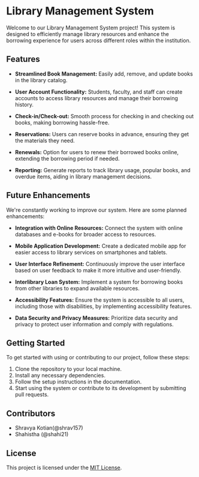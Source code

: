# Library Management System

Welcome to our Library Management System project! This system is designed to efficiently manage library resources and enhance the borrowing experience for users across different roles within the institution.

## Features

- **Streamlined Book Management:** Easily add, remove, and update books in the library catalog.
  
- **User Account Functionality:** Students, faculty, and staff can create accounts to access library resources and manage their borrowing history.

- **Check-in/Check-out:** Smooth process for checking in and checking out books, making borrowing hassle-free.

- **Reservations:** Users can reserve books in advance, ensuring they get the materials they need.

- **Renewals:** Option for users to renew their borrowed books online, extending the borrowing period if needed.

- **Reporting:** Generate reports to track library usage, popular books, and overdue items, aiding in library management decisions.

## Future Enhancements

We're constantly working to improve our system. Here are some planned enhancements:

- **Integration with Online Resources:** Connect the system with online databases and e-books for broader access to resources.

- **Mobile Application Development:** Create a dedicated mobile app for easier access to library services on smartphones and tablets.

- **User Interface Refinement:** Continuously improve the user interface based on user feedback to make it more intuitive and user-friendly.

- **Interlibrary Loan System:** Implement a system for borrowing books from other libraries to expand available resources.

- **Accessibility Features:** Ensure the system is accessible to all users, including those with disabilities, by implementing accessibility features.

- **Data Security and Privacy Measures:** Prioritize data security and privacy to protect user information and comply with regulations.

## Getting Started

To get started with using or contributing to our project, follow these steps:

1. Clone the repository to your local machine.
2. Install any necessary dependencies.
3. Follow the setup instructions in the documentation.
4. Start using the system or contribute to its development by submitting pull requests.

## Contributors

- Shravya Kotian(@shrav157)
- Shahistha (@shahi21)

## License

This project is licensed under the [MIT License](LICENSE).
